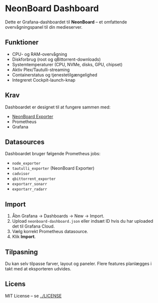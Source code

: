 # NeonBoard Dashboard

Dette er Grafana-dashboardet til **NeonBoard** – et omfattende overvågningspanel til din medieserver.

## Funktioner

- CPU- og RAM-overvågning
- Diskforbrug (root og qBittorrent-downloads)
- Systemtemperaturer (CPU, NVMe, disks, GPU, chipset)
- Aktiv Plex/Tautulli-streaming
- Containerstatus og tjenestetilgængelighed
- Integreret Cockpit-launch-knap

## Krav

Dashboardet er designet til at fungere sammen med:
- [NeonBoard Exporter](../exporter)
- Prometheus
- Grafana

## Datasources

Dashboardet bruger følgende Prometheus jobs:
- `node_exporter`
- `tautulli_exporter` (NeonBoard Exporter)
- `cadvisor`
- `qbittorrent_exporter`
- `exportarr_sonarr`
- `exportarr_radarr`

## Import

1. Åbn Grafana → Dashboards → New → Import.
2. Upload `neonboard-dashboard.json` eller indsæt ID hvis du har uploaded det til Grafana Cloud.
3. Vælg korrekt Prometheus datasource.
4. Klik **Import**.

## Tilpasning

Du kan selv tilpasse farver, layout og paneler. Flere features planlægges i takt med at eksporteren udvides.

## Licens

MIT License – se [../LICENSE](../LICENSE)
